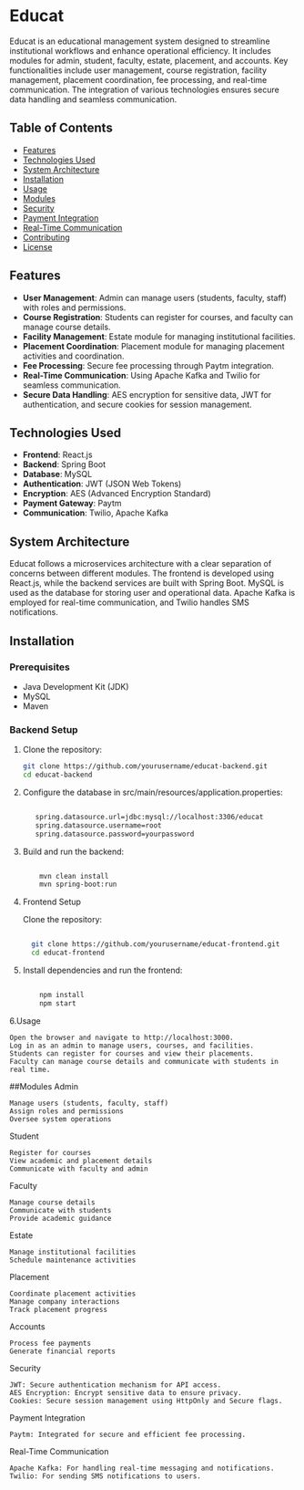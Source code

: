 # Educat

Educat is an educational management system designed to streamline institutional workflows and enhance operational efficiency. It includes modules for admin, student, faculty, estate, placement, and accounts. Key functionalities include user management, course registration, facility management, placement coordination, fee processing, and real-time communication. The integration of various technologies ensures secure data handling and seamless communication.

## Table of Contents

- [Features](#features)
- [Technologies Used](#technologies-used)
- [System Architecture](#system-architecture)
- [Installation](#installation)
- [Usage](#usage)
- [Modules](#modules)
- [Security](#security)
- [Payment Integration](#payment-integration)
- [Real-Time Communication](#real-time-communication)
- [Contributing](#contributing)
- [License](#license)

## Features

- **User Management**: Admin can manage users (students, faculty, staff) with roles and permissions.
- **Course Registration**: Students can register for courses, and faculty can manage course details.
- **Facility Management**: Estate module for managing institutional facilities.
- **Placement Coordination**: Placement module for managing placement activities and coordination.
- **Fee Processing**: Secure fee processing through Paytm integration.
- **Real-Time Communication**: Using Apache Kafka and Twilio for seamless communication.
- **Secure Data Handling**: AES encryption for sensitive data, JWT for authentication, and secure cookies for session management.

## Technologies Used

- **Frontend**: React.js
- **Backend**: Spring Boot
- **Database**: MySQL
- **Authentication**: JWT (JSON Web Tokens)
- **Encryption**: AES (Advanced Encryption Standard)
- **Payment Gateway**: Paytm
- **Communication**: Twilio, Apache Kafka

## System Architecture

Educat follows a microservices architecture with a clear separation of concerns between different modules. The frontend is developed using React.js, while the backend services are built with Spring Boot. MySQL is used as the database for storing user and operational data. Apache Kafka is employed for real-time communication, and Twilio handles SMS notifications.

## Installation

### Prerequisites

- Java Development Kit (JDK)
- MySQL
- Maven

### Backend Setup

1. Clone the repository:
   ```bash
   git clone https://github.com/yourusername/educat-backend.git
   cd educat-backend
2. Configure the database in src/main/resources/application.properties:

   ```bash

      spring.datasource.url=jdbc:mysql://localhost:3306/educat
      spring.datasource.username=root
      spring.datasource.password=yourpassword

3. Build and run the backend:

      ```bash

          mvn clean install
          mvn spring-boot:run

4. Frontend Setup

    Clone the repository:

    ```bash

      git clone https://github.com/yourusername/educat-frontend.git
      cd educat-frontend

5. Install dependencies and run the frontend:

   ```bash

       npm install
       npm start

6.Usage

    Open the browser and navigate to http://localhost:3000.
    Log in as an admin to manage users, courses, and facilities.
    Students can register for courses and view their placements.
    Faculty can manage course details and communicate with students in real time.

##Modules
Admin

    Manage users (students, faculty, staff)
    Assign roles and permissions
    Oversee system operations

Student

    Register for courses
    View academic and placement details
    Communicate with faculty and admin

Faculty

    Manage course details
    Communicate with students
    Provide academic guidance

Estate

    Manage institutional facilities
    Schedule maintenance activities

Placement

    Coordinate placement activities
    Manage company interactions
    Track placement progress

Accounts

    Process fee payments
    Generate financial reports

Security

    JWT: Secure authentication mechanism for API access.
    AES Encryption: Encrypt sensitive data to ensure privacy.
    Cookies: Secure session management using HttpOnly and Secure flags.

Payment Integration

    Paytm: Integrated for secure and efficient fee processing.

Real-Time Communication

    Apache Kafka: For handling real-time messaging and notifications.
    Twilio: For sending SMS notifications to users.
